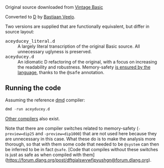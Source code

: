 Original source downloaded from [Vintage Basic](http://www.vintage-basic.net/games.html)

Converted to [D](https://dlang.org/) by [Bastiaan Veelo](https://github.com/veelo).

Two versions are supplied that are functionally equivalent, but differ in source layout:

<dl>
  <dt><tt>aceyducey_literal.d</tt></dt>
  <dd>A largely literal transcription of the original Basic source. All unnecessary uglyness is preserved.</dd>
  <dt><tt>aceyducey.d</tt></dt>
  <dd>An idiomatic D refactoring of the original, with a focus on increasing the readability and robustness.
      Memory-safety <A href="https://dlang.org/spec/memory-safe-d.html">is ensured by the language</a>, thanks to the
      <tt>@safe</tt> annotation.</dd>
</dl>

## Running the code

Assuming the reference [dmd](https://dlang.org/download.html#dmd) compiler:
```py
dmd -run aceyducey.d
```

[Other compilers](https://dlang.org/download.html) also exist.

Note that there are compiler switches related to memory-safety (`-preview=dip25` and `-preview=dip1000`) that are not
used here because they are unnecessary in this case. What these do is to make the analysis more thorough, so that with
them some code that needed to be `@system` can then be inferred to be in fact `@safe`. [Code that compiles without
these switches is just as safe as when compiled with them]
(https://forum.dlang.org/post/dftgjalswvwfjpyushgn@forum.dlang.org).
